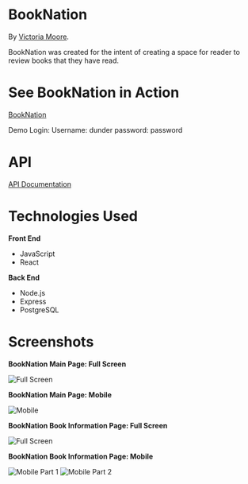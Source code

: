 # BookNation

By [Victoria Moore](https://github.com/JaggerSofia).

BookNation was created for the intent of creating a space for reader to review books that they have read.

# See BookNation in Action

[BookNation](https://booknation-app.now.sh/)

Demo Login:
    Username: dunder
    password: password

# API

[API Documentation](https://github.com/JaggerSofia/booknation-api)

# Technologies Used

**Front End**

* JavaScript
* React

**Back End**

* Node.js
* Express
* PostgreSQL

# Screenshots

**BookNation Main Page: Full Screen**


![Full Screen](https://user-images.githubusercontent.com/53195545/81482067-39b82b80-91e9-11ea-9289-3d4a0aaa15af.png)

**BookNation Main Page: Mobile**


![Mobile](https://user-images.githubusercontent.com/53195545/81482069-3b81ef00-91e9-11ea-80de-a867cf9f42e3.png)


**BookNation Book Information Page: Full Screen**


![Full Screen](https://user-images.githubusercontent.com/53195545/81482075-4046a300-91e9-11ea-9410-96b5eadf730d.png)

**BookNation Book Information Page: Mobile**


![Mobile Part 1](https://user-images.githubusercontent.com/53195545/81482071-3cb31c00-91e9-11ea-85b6-d581551f0d40.png)
![Mobile Part 2](https://user-images.githubusercontent.com/53195545/81482073-3de44900-91e9-11ea-83ff-ac7a43f68b98.png)


